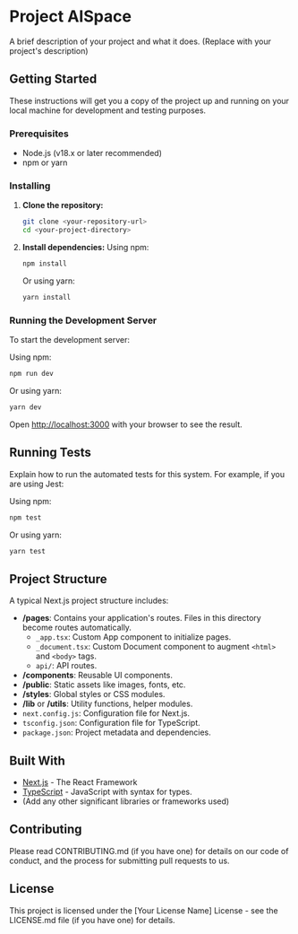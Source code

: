 # Project AISpace

A brief description of your project and what it does. (Replace with your project's description)

## Getting Started

These instructions will get you a copy of the project up and running on your local machine for development and testing purposes.

### Prerequisites

- Node.js (v18.x or later recommended)
- npm or yarn

### Installing

1.  **Clone the repository:**
    ```bash
    git clone <your-repository-url>
    cd <your-project-directory>
    ```

2.  **Install dependencies:**
    Using npm:
    ```bash
    npm install
    ```
    Or using yarn:
    ```bash
    yarn install
    ```

### Running the Development Server

To start the development server:

Using npm:
```bash
npm run dev
```
Or using yarn:
```bash
yarn dev
```
Open [http://localhost:3000](http://localhost:3000) with your browser to see the result.

## Running Tests

Explain how to run the automated tests for this system. For example, if you are using Jest:

Using npm:
```bash
npm test
```
Or using yarn:
```bash
yarn test
```

## Project Structure

A typical Next.js project structure includes:

-   **/pages**: Contains your application's routes. Files in this directory become routes automatically.
    -   `_app.tsx`: Custom App component to initialize pages.
    -   `_document.tsx`: Custom Document component to augment `<html>` and `<body>` tags.
    -   `api/`: API routes.
-   **/components**: Reusable UI components.
-   **/public**: Static assets like images, fonts, etc.
-   **/styles**: Global styles or CSS modules.
-   **/lib** or **/utils**: Utility functions, helper modules.
-   `next.config.js`: Configuration file for Next.js.
-   `tsconfig.json`: Configuration file for TypeScript.
-   `package.json`: Project metadata and dependencies.

## Built With

*   [Next.js](https://nextjs.org/) - The React Framework
*   [TypeScript](https://www.typescriptlang.org/) - JavaScript with syntax for types.
*   (Add any other significant libraries or frameworks used)

## Contributing

Please read CONTRIBUTING.md (if you have one) for details on our code of conduct, and the process for submitting pull requests to us.

## License

This project is licensed under the [Your License Name] License - see the LICENSE.md file (if you have one) for details.
